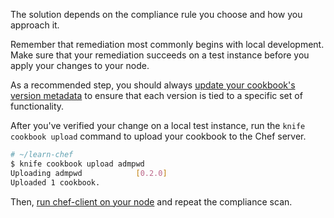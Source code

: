 The solution depends on the compliance rule you choose and how you approach it.

Remember that remediation most commonly begins with local development. Make sure that your remediation succeeds on a test instance before you apply your changes to your node.

As a recommended step, you should always [update your cookbook's version metadata](/modules/create-a-web-app-cookbook/windows/updating-your-nodes-configuration#updateyourcookbook39sversionmetadata) to ensure that each version is tied to a specific set of functionality.

After you've verified your change on a local test instance, run the `knife cookbook upload` command to upload your cookbook to the Chef server.  

```bash
# ~/learn-chef
$ knife cookbook upload admpwd
Uploading admpwd            [0.2.0]
Uploaded 1 cookbook.
```

Then, [run chef-client on your node](/modules/create-a-web-app-cookbook/windows/updating-your-nodes-configuration#runchefclientonyournode) and repeat the compliance scan.

